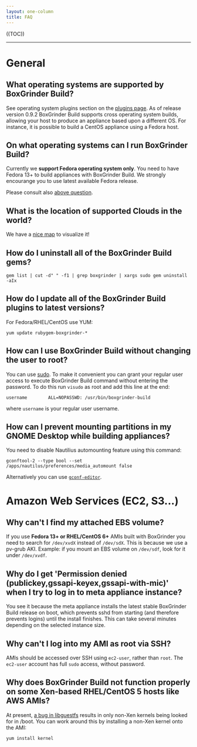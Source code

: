 ```yaml
---
layout: one-column
title: FAQ
---
```


((TOC))

***

# General

## What operating systems are supported by BoxGrinder Build?

See operating system plugins section on the [plugins page](/tutorials/boxgrinder-build-plugins). As of release version 0.9.2 BoxGrinder Build supports cross operating system builds, allowing your host to produce an appliance based upon a different OS. For instance, it is possible to build a CentOS appliance using a Fedora host.

## On what operating systems can I run BoxGrinder Build?

Currently we **support Fedora operating system only**. You need to have Fedora 13+ to build appliances with BoxGrinder Build. We strongly encourange you to use latest available Fedora release.

Please consult also [above question](#What_operating_systems_are_supported_by_BoxGrinder_Build).

## What is the location of supported Clouds in the world?

We have a [nice map](/cloud-locations/) to visualize it!

## How do I uninstall all of the BoxGrinder Build gems?

    gem list | cut -d" " -f1 | grep boxgrinder | xargs sudo gem uninstall -aIx

## How do I update all of the BoxGrinder Build plugins to latest versions?

For Fedora/RHEL/CentOS use YUM:

    yum update rubygem-boxgrinder-*

## How can I use BoxGrinder Build without changing the user to root?

You can use [sudo](http://www.sudo.ws/sudo/sudo.man.html). To make it convenient you can grant your regular user access to execute BoxGrinder Build command without entering the password. To do this run `visudo` as root and add this line at the end:

    username        ALL=NOPASSWD: /usr/bin/boxgrinder-build

where `username` is your regular user username.

## How can I prevent mounting partitions in my GNOME Desktop while building appliances?

You need to disable Nautilius automounting feature using this command:

    gconftool-2 --type bool --set /apps/nautilus/preferences/media_automount false

Alternatively you can use [`gconf-editor`](http://en.wikipedia.org/wiki/Gconf-editor).

# Amazon Web Services (EC2, S3...)

## Why can't I find my attached EBS volume?

If you use **Fedora 13+ or RHEL/CentOS 6+** AMIs built with BoxGrinder you need to search for `/dev/xvdX` instead of `/dev/sdX`. This is because we use a pv-grub AKI. Example: if you mount an EBS volume on `/dev/sdf`, look for it under `/dev/xvdf`.

## Why do I get 'Permission denied (publickey,gssapi-keyex,gssapi-with-mic)' when I try to log in to meta appliance instance?

You see it because the meta appliance installs the latest stable BoxGrinder Build release on boot, which prevents sshd from starting (and therefore prevents logins) until the install finishes. This can take several minutes depending on the selected instance size.

## Why can't I log into my AMI as root via SSH?

AMIs should be accessed over SSH using `ec2-user`, rather than `root`.  The `ec2-user` account has full `sudo` access, without password.

## Why does BoxGrinder Build not function properly on some Xen-based RHEL/CentOS 5 hosts like AWS AMIs?

At present, [a bug in libguestfs](https://bugzilla.redhat.com/show_bug.cgi?id=539746#c9) results in only non-Xen kernels being looked for in /boot. You can work around this by installing a non-Xen kernel onto the AMI:

    yum install kernel
